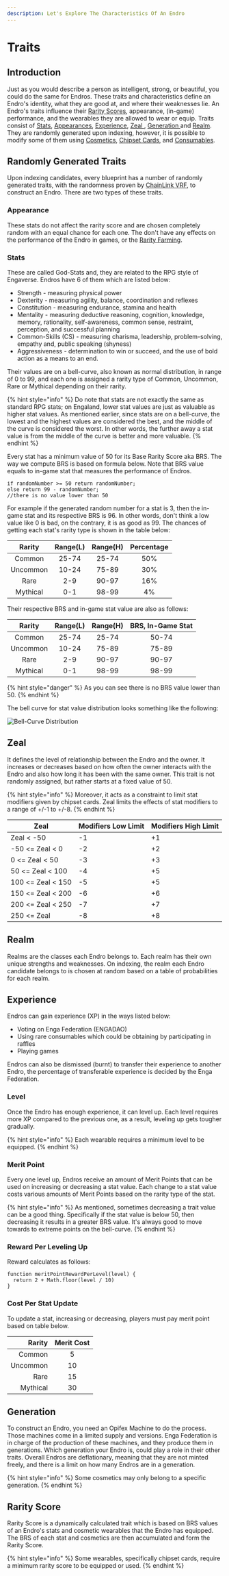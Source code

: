 ```yaml
---
description: Let's Explore The Characteristics Of An Endro
---
```


# Traits

## Introduction

Just as you would describe a person as intelligent, strong, or beautiful, you could do the same for Endros. These traits and characteristics define an Endro's identity, what they are good at, and where their weaknesses lie. An Endro's traits influence their [Rarity Scores](traits.md#rarity-scores), appearance, (in-game) performance, and the wearables they are allowed to wear or equip. Traits consist of [Stats](traits.md#stats), [Appearances](traits.md#appearance), [Experience](traits.md#experience), [Zeal ](traits.md#zeal), [Generation ](traits.md#generation)and [Realm](traits.md#classification). They are randomly generated upon indexing, however, it is possible to modify some of them using [Cosmetics](wearables/cosmetics.md), [Chipset Cards](wearables/chipset-cards.md), and [Consumables](consumables.md).

## Randomly Generated Traits

Upon indexing candidates, every blueprint has a number of randomly generated traits, with the randomness proven by [ChainLink VRF](https://docs.chain.link/docs/chainlink-vrf/), to construct an Endro. There are two types of these traits.

### Appearance

These stats do not affect the rarity score and are chosen completely random with an equal chance for each one. The don't have any effects on the performance of the Endro in games, or the [Rarity Farming](rarity-farming.md).

### Stats

These are called God-Stats and, they are related to the RPG style of Engaverse. Endros have 6 of them which are listed below:

* Strength - measuring physical power
* Dexterity - measuring agility, balance, coordination and reflexes
* Constitution - measuring endurance, stamina and health
* Mentality - measuring deductive reasoning, cognition, knowledge, memory, rationality, self-awareness, common sense, restraint, perception, and successful planning
* Common-Skills (CS) - measuring charisma, leadership, problem-solving, empathy and, public speaking (shyness)
* Aggressiveness - determination to win or succeed, and the use of bold action as a means to an end.

Their values are on a bell-curve, also known as normal distribution, in range of 0 to 99, and each one is assigned a rarity type of Common, Uncommon, Rare or Mythical depending on their rarity.

{% hint style="info" %}
Do note that stats are not exactly the same as standard RPG stats; on Engaland, lower stat values are just as valuable as higher stat values. As mentioned earlier, since stats are on a bell-curve, the lowest and the highest values are considered the best, and the middle of the curve is considered the worst. In other words, the further away a stat value is from the middle of the curve is better and more valuable.
{% endhint %}

Every stat has a minimum value of 50 for its Base Rarity Score aka BRS. The way we compute BRS is based on formula below. Note that BRS value equals to in-game stat that measures the performance of Endros.

```
if randomNumber >= 50 return randomNumber;
else return 99 - randomNumber;
//there is no value lower than 50
```

For example if the generated random number for a stat is 3, then the in-game stat and its respective BRS is 96. In other words, don't think a low value like 0 is bad, on the contrary, it is as good as 99. The chances of getting each stat's rarity type is shown in the table below:

|  Rarity  | Range(L) | Range(H) | Percentage |
| :------: | :------: | :------: | :--------: |
|  Common  |   25-74  |   25-74  |     50%    |
| Uncommon |   10-24  |   75-89  |     30%    |
|   Rare   |    2-9   |   90-97  |     16%    |
| Mythical |    0-1   |   98-99  |     4%     |

Their respective BRS and in-game stat value are also as follows:

|  Rarity  | Range(L) | Range(H) | BRS, In-Game Stat |
| :------: | :------: | :------: | :---------------: |
|  Common  |   25-74  |   25-74  |       50-74       |
| Uncommon |   10-24  |   75-89  |       75-89       |
|   Rare   |    2-9   |   90-97  |       90-97       |
| Mythical |    0-1   |   98-99  |       98-99       |

{% hint style="danger" %}
As you can see there is no BRS value lower than 50.
{% endhint %}

The bell curve for stat value distribution looks something like the following:

![Bell-Curve Distribution](../.gitbook/assets/bell-curve.png)

## Zeal

It defines the level of relationship between the Endro and the owner. It increases or decreases based on how often the owner interacts with the Endro and also how long it has been with the same owner. This trait is not randomly assigned, but rather starts at a fixed value of 50.

{% hint style="info" %}
Moreover, it acts as a constraint to limit stat modifiers given by chipset cards. Zeal limits the effects of stat modifiers to a range of +/-1 to +/-8.
{% endhint %}

| Zeal              | Modifiers Low Limit | Modifiers High Limit |
| ----------------- | ------------------- | -------------------- |
| Zeal < -50        | -1                  | +1                   |
| -50 <= Zeal < 0   | -2                  | +2                   |
| 0 <= Zeal < 50    | -3                  | +3                   |
| 50 <= Zeal < 100  | -4                  | +5                   |
| 100 <= Zeal < 150 | -5                  | +5                   |
| 150 <= Zeal < 200 | -6                  | +6                   |
| 200 <= Zeal < 250 | -7                  | +7                   |
| 250 <= Zeal       | -8                  | +8                   |

## Realm

Realms are the classes each Endro belongs to. Each realm has their own unique strengths and weaknesses. On indexing, the realm each Endro candidate belongs to is chosen at random based on a table of probabilities for each realm.

## Experience

Endros can gain experience (XP) in the ways listed below:

* Voting on Enga Federation (ENGADAO)
* Using rare consumables which could be obtaining by participating in raffles
* Playing games

Endros can also be dismissed (burnt) to transfer their experience to another Endro, the percentage of transferable experience is decided by the Enga Federation.

### Level

Once the Endro has enough experience, it can level up. Each level requires more XP compared to the previous one, as a result, leveling up gets tougher gradually.

{% hint style="info" %}
Each wearable requires a minimum level to be equipped.
{% endhint %}

### Merit Point

Every one level up, Endros receive an amount of Merit Points that can be used on increasing or decreasing a stat value. Each change to a stat value costs various amounts of Merit Points based on the rarity type of the stat.

{% hint style="info" %}
As mentioned, sometimes decreasing a trait value can be a good thing. Specifically if the stat value is below 50, then decreasing it results in a greater BRS value. It's always good to move towards to extreme points on the bell-curve.
{% endhint %}

### Reward Per Leveling Up

Reward calculates as follows:

```
function meritPointRewardPerLevel(level) {
  return 2 + Math.floor(level / 10)
}
```

### Cost Per Stat Update

To update a stat, increasing or decreasing, players must pay merit point based on table below.

|   Rarity | Merit Cost |
| -------: | :--------: |
|   Common |      5     |
| Uncommon |     10     |
|     Rare |     15     |
| Mythical |     30     |

## Generation

To construct an Endro, you need an Opifex Machine to do the process. Those machines come in a limited supply and versions. Enga Federation is in charge of the production of these machines, and they produce them in generations. Which generation your Endro is, could play a role in their other traits. Overall Endros are deflationary, meaning that they are not minted freely, and there is a limit on how many Endros are in a generation.

{% hint style="info" %}
Some cosmetics may only belong to a specific generation.
{% endhint %}

## Rarity Score

Rarity Score is a dynamically calculated trait which is based on BRS values of an Endro's stats and cosmetic wearables that the Endro has equipped. The BRS of each stat and cosmetics are then accumulated and form the Rarity Score.

{% hint style="info" %}
Some wearables, specifically chipset cards, require a minimum rarity score to be equipped or used.
{% endhint %}
